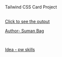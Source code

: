 <p>Tailwind CSS Card Project</p>
<br>
<a href='https://tailwindresponsivecard.netlify.app/'>Click to see the output</>
<br>
<p>Author- Suman Bag</p>
<br>
<p>Idea - pw skills</p>
